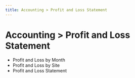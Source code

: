 ```yaml
---
title: Accounting > Profit and Loss Statement
---
```


# Accounting > Profit and Loss Statement

- Profit and Loss by Month
- Profit and Loss by Site
- Profit and Loss Statement
